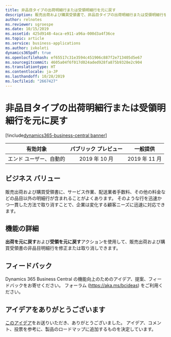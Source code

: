 ```yaml
---
title: 非品目タイプの出荷明細行または受領明細行を元に戻す
description: 販売出荷および購買受領書で、非品目タイプの出荷明細行または受領明細行を元に戻します。
author: relnotes
ms.reviewer: sgroespe
ms.date: 10/15/2019
ms.assetid: 425d9148-4aca-e911-a96a-000d3a4f36ce
ms.topic: article
ms.service: business-applications
ms.author: ivkoleti
dynamics365pdf: true
ms.openlocfilehash: ef65517c31e3594c451906c887f2e713405d5e67
ms.sourcegitcommit: 4605a04f6f017d024aded928fa875b9328e2c904
ms.translationtype: HT
ms.contentlocale: ja-JP
ms.lasthandoff: 10/28/2019
ms.locfileid: "2667427"
---
```

# <a name="undo-shipment-or-receipt-lines-for-non-item-types"></a>非品目タイプの出荷明細行または受領明細行を元に戻す
[!include[dynamics365-business-central banner](../includes/dynamics365-business-central.md)]

| 有効対象    |  パブリック プレビュー | 一般提供 | 
| ---------- | :----------: |:----------: |
|エンド ユーザー、自動的|2019 年 10 月| 2019 年 11 月|


## <a name="business-value"></a>ビジネス バリュー
<!-- bv start -->
販売出荷および購買受領書に、サービス作業、配送業者手数料、その他の料金などの品目以外の明細行が含まれることがよくあります。 そのような行を迅速かつ一貫した方法で取り消すことで、企業は変化する顧客ニーズに迅速に対応できます。  
<!-- bv end -->



## <a name="feature-details"></a>機能の詳細
<!--feature detail start -->
**出荷を元に戻す**および**受領を元に戻す**アクションを使用して、販売出荷および購買受領書の非品目明細行を修正または取り消しできます。
<!--feature detail end -->






## <a name="tell-us-what-you-think"></a>フィードバック
Dynamics 365 Business Central の機能向上のためのアイデア、提案、フィードバックをお寄せください。 フォーラム (https://aka.ms/bcideas) をご利用ください。



## <a name="thank-you-for-your-idea"></a>アイデアをありがとうございます
[このアイデア](https://experience.dynamics.com/ideas/idea/?ideaid=e1029365-931d-e911-9461-0003ff68bc11)をお送りいただき、ありがとうございました。 アイデア、コメント、投票を参考に、製品のロードマップに追加するものを決定しています。

